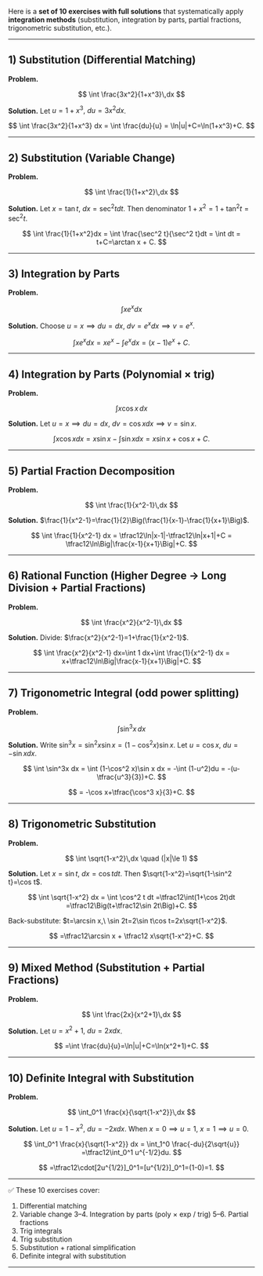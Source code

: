 
Here is a **set of 10 exercises with full solutions** that systematically apply **integration methods** (substitution, integration by parts, partial fractions, trigonometric substitution, etc.).

---

## 1) Substitution (Differential Matching)

**Problem.**

$$
\int \frac{3x^2}{1+x^3}\,dx
$$

**Solution.**
Let $u=1+x^3,\ du=3x^2 dx$.

$$
\int \frac{3x^2}{1+x^3} dx = \int \frac{du}{u} = \ln|u|+C=\ln(1+x^3)+C.
$$

---

## 2) Substitution (Variable Change)

**Problem.**

$$
\int \frac{1}{1+x^2}\,dx
$$

**Solution.**
Let $x=\tan t,\ dx=\sec^2 t dt$. Then denominator $1+x^2=1+\tan^2 t=\sec^2 t$.

$$
\int \frac{1}{1+x^2}dx = \int \frac{\sec^2 t}{\sec^2 t}dt = \int dt = t+C=\arctan x + C.
$$

---

## 3) Integration by Parts

**Problem.**

$$
\int x e^x dx
$$

**Solution.**
Choose $u=x \implies du=dx,\ dv=e^x dx \implies v=e^x$.

$$
\int x e^x dx= x e^x - \int e^x dx = (x-1)e^x+C.
$$

---

## 4) Integration by Parts (Polynomial × trig)

**Problem.**

$$
\int x\cos x\,dx
$$

**Solution.**
Let $u=x\implies du=dx,\ dv=\cos x dx\implies v=\sin x$.

$$
\int x\cos x dx = x\sin x - \int \sin x dx = x\sin x+\cos x+C.
$$

---

## 5) Partial Fraction Decomposition

**Problem.**

$$
\int \frac{1}{x^2-1}\,dx
$$

**Solution.**
$\frac{1}{x^2-1}=\frac{1}{2}\Big(\frac{1}{x-1}-\frac{1}{x+1}\Big)$.

$$
\int \frac{1}{x^2-1} dx = \tfrac12\ln|x-1|-\tfrac12\ln|x+1|+C
= \tfrac12\ln\Big|\frac{x-1}{x+1}\Big|+C.
$$

---

## 6) Rational Function (Higher Degree → Long Division + Partial Fractions)

**Problem.**

$$
\int \frac{x^2}{x^2-1}\,dx
$$

**Solution.**
Divide: $\frac{x^2}{x^2-1}=1+\frac{1}{x^2-1}$.

$$
\int \frac{x^2}{x^2-1} dx=\int 1 dx+\int \frac{1}{x^2-1} dx
= x+\tfrac12\ln\Big|\frac{x-1}{x+1}\Big|+C.
$$

---

## 7) Trigonometric Integral (odd power splitting)

**Problem.**

$$
\int \sin^3 x\,dx
$$

**Solution.**
Write $\sin^3 x=\sin^2x \sin x=(1-\cos^2x)\sin x$.
Let $u=\cos x,\ du=-\sin x dx$.

$$
\int \sin^3x dx = \int (1-\cos^2 x)\sin x dx
= -\int (1-u^2)du = -(u-\tfrac{u^3}{3})+C.
$$

$$
= -\cos x+\tfrac{\cos^3 x}{3}+C.
$$

---

## 8) Trigonometric Substitution

**Problem.**

$$
\int \sqrt{1-x^2}\,dx \quad (|x|\le 1)
$$

**Solution.**
Let $x=\sin t,\ dx=\cos t dt$. Then
$\sqrt{1-x^2}=\sqrt{1-\sin^2 t}=\cos t$.

$$
\int \sqrt{1-x^2} dx = \int \cos^2 t dt
=\tfrac12\int(1+\cos 2t)dt
=\tfrac12\Big(t+\tfrac12\sin 2t\Big)+C.
$$

Back-substitute: $t=\arcsin x,\ \sin 2t=2\sin t\cos t=2x\sqrt{1-x^2}$.

$$
=\tfrac12\arcsin x + \tfrac12 x\sqrt{1-x^2}+C.
$$

---

## 9) Mixed Method (Substitution + Partial Fractions)

**Problem.**

$$
\int \frac{2x}{x^2+1}\,dx
$$

**Solution.**
Let $u=x^2+1,\ du=2x dx$.

$$
=\int \frac{du}{u}=\ln|u|+C=\ln(x^2+1)+C.
$$

---

## 10) Definite Integral with Substitution

**Problem.**

$$
\int_0^1 \frac{x}{\sqrt{1-x^2}}\,dx
$$

**Solution.**
Let $u=1-x^2,\ du=-2x dx$.
When $x=0\implies u=1$, $x=1\implies u=0$.

$$
\int_0^1 \frac{x}{\sqrt{1-x^2}} dx = \int_1^0 \frac{-du}{2\sqrt{u}}
=\tfrac12\int_0^1 u^{-1/2}du.
$$

$$
=\tfrac12\cdot[2u^{1/2}]_0^1=[u^{1/2}]_0^1=(1-0)=1.
$$

---

✅ These 10 exercises cover:

1. Differential matching
2. Variable change
   3–4. Integration by parts (poly × exp / trig)
   5–6. Partial fractions
3. Trig integrals
4. Trig substitution
5. Substitution + rational simplification
6. Definite integral with substitution

---

